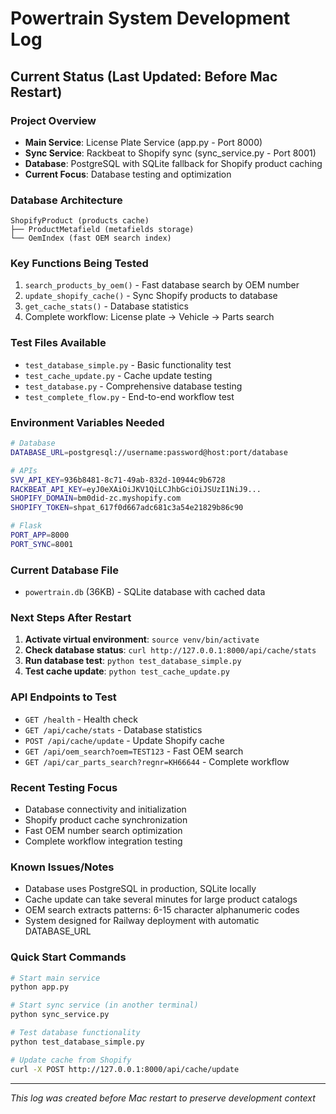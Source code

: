 # Powertrain System Development Log

## Current Status (Last Updated: Before Mac Restart)

### Project Overview
- **Main Service**: License Plate Service (app.py - Port 8000)
- **Sync Service**: Rackbeat to Shopify sync (sync_service.py - Port 8001)
- **Database**: PostgreSQL with SQLite fallback for Shopify product caching
- **Current Focus**: Database testing and optimization

### Database Architecture
```
ShopifyProduct (products cache)
├── ProductMetafield (metafields storage)
└── OemIndex (fast OEM search index)
```

### Key Functions Being Tested
1. `search_products_by_oem()` - Fast database search by OEM number
2. `update_shopify_cache()` - Sync Shopify products to database
3. `get_cache_stats()` - Database statistics
4. Complete workflow: License plate → Vehicle → Parts search

### Test Files Available
- `test_database_simple.py` - Basic functionality test
- `test_cache_update.py` - Cache update testing  
- `test_database.py` - Comprehensive database testing
- `test_complete_flow.py` - End-to-end workflow test

### Environment Variables Needed
```bash
# Database
DATABASE_URL=postgresql://username:password@host:port/database

# APIs
SVV_API_KEY=936b8481-8c71-49ab-832d-10944c9b6728
RACKBEAT_API_KEY=eyJ0eXAiOiJKV1QiLCJhbGciOiJSUzI1NiJ9...
SHOPIFY_DOMAIN=bm0did-zc.myshopify.com
SHOPIFY_TOKEN=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

# Flask
PORT_APP=8000
PORT_SYNC=8001
```

### Current Database File
- `powertrain.db` (36KB) - SQLite database with cached data

### Next Steps After Restart
1. **Activate virtual environment**: `source venv/bin/activate`
2. **Check database status**: `curl http://127.0.0.1:8000/api/cache/stats`
3. **Run database test**: `python test_database_simple.py`
4. **Test cache update**: `python test_cache_update.py`

### API Endpoints to Test
- `GET /health` - Health check
- `GET /api/cache/stats` - Database statistics
- `POST /api/cache/update` - Update Shopify cache
- `GET /api/oem_search?oem=TEST123` - Fast OEM search
- `GET /api/car_parts_search?regnr=KH66644` - Complete workflow

### Recent Testing Focus
- Database connectivity and initialization
- Shopify product cache synchronization
- Fast OEM number search optimization
- Complete workflow integration testing

### Known Issues/Notes
- Database uses PostgreSQL in production, SQLite locally
- Cache update can take several minutes for large product catalogs
- OEM search extracts patterns: 6-15 character alphanumeric codes
- System designed for Railway deployment with automatic DATABASE_URL

### Quick Start Commands
```bash
# Start main service
python app.py

# Start sync service (in another terminal)
python sync_service.py

# Test database functionality
python test_database_simple.py

# Update cache from Shopify
curl -X POST http://127.0.0.1:8000/api/cache/update
```

---
*This log was created before Mac restart to preserve development context* 